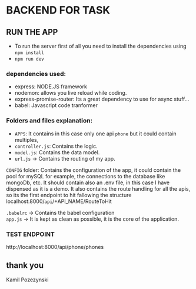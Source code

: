 # BACKEND FOR TASK

## RUN THE APP
- To run the server first of all you need to install the dependencies using `npm install`
- `npm run dev`

### dependencies used:
- express: NODE.JS framework
- nodemon: allows you live reload while coding.
- express-promise-router: Its a great dependency to use for async stuff...
- babel: Javascript code tranformer

### Folders and files explanation:
- `APPS`: It contains in this case only one api `phone` but it could contain multiples,
- `controller.js`: Contains the logic.
- `model.js`: Contains the data model.
- `url.js` -> Contains the routing of my app.

`CONFIG` folder: Contains the configuration of the app, it could contain the pool for mySQL for example, the connections to the database like mongoDb, etc. It should contain also an .env file, in this case I have dispensed as it is a demo. It also contains the route handling for all the apis, so its the  first endpoint to hit fallowing the structure localhost:8000/`api`/+API_NAME/RouteToHit

`.babelrc` -> Contains the babel configuration
<br>
`app.js` -> It is kept as clean as possible, it is the core of the application.

### TEST ENDPOINT 
http://localhost:8000/api/phone/phones

## thank you
Kamil Pozezynski